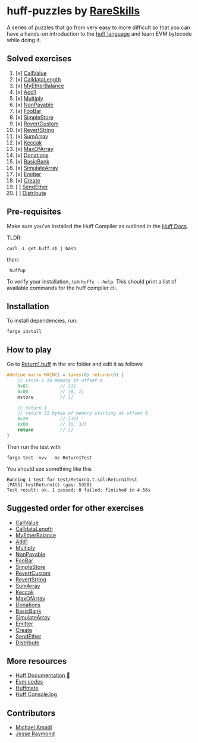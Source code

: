 # huff-puzzles by [RareSkills](https://www.rareskills.io)

A series of puzzles that go from very easy to more difficult so that you can have a hands-on introduction to the [huff language](https://huff.sh) and learn EVM bytecode while doing it.

## Solved exercises

1) [x] [CallValue](./huff-puzzles/blob/main/src/CallValue.huff)
2) [x] [CalldataLength](./huff-puzzles/blob/main/src/CalldataLength.length)
3) [x] [MyEtherBalance](./huff-puzzles/blob/main/src/MyEtherBalance.length)
4) [x] [Add1](./huff-puzzles/blob/main/src/Add1.huff)
5) [x] [Multiply](./huff-puzzles/blob/main/src/Multiply.huff)
6) [x] [NonPayable](./huff-puzzles/blob/main/src/NonPayable.huff)
7) [x] [FooBar](./huff-puzzles/blob/main/src/FooBar.huff)
8) [x] [SimpleStore](./huff-puzzles/blob/main/src/SimpleStore.huff)
9) [x] [RevertCustom](./huff-puzzles/blob/main/src/RevertCustom.huff)
10) [x] [RevertString](./huff-puzzles/blob/main/src/RevertString.huff)
11) [x] [SumArray](./huff-puzzles/blob/main/src/SumArray.huff)
12) [x] [Keccak](./huff-puzzles/blob/main/src/Keccak.huff)
13) [x] [MaxOfArray](./huff-puzzles/blob/main/src/MaxOfArray.huff)
14) [x] [Donations](./huff-puzzles/blob/main/src/Donations.huff)
15) [x] [BasicBank](./huff-puzzles/blob/main/src/BasicBank.huff)
16) [x] [SimulateArray](./huff-puzzles/blob/main/src/SimulateArray.huff)
17) [x] [Emitter](./huff-puzzles/blob/main/src/Emitter.huff)
18) [x] [Create](./huff-puzzles/blob/main/src/Create.huff)
19) [ ] [SendEther](./huff-puzzles/blob/main/src/SendEther.huff)
20) [ ] [Distribute](./huff-puzzles/blob/main/src/Distributor.huff)


## Pre-requisites

Make sure you've installed the Huff Compiler as outlined in the [Huff Docs](https://docs.huff.sh/get-started/installing/#installing-huff).

TLDR:

    curl -L get.huff.sh | bash

then:

     huffup

To verify your installation, run `huffc --help`. This should print a list of available commands for the huff compiler cli.

## Installation

To install dependencies, run:

    forge install

## How to play

Go to [Return1.huff](https://github.com/rareskills/huff-puzzles/blob/main/src/Return1.huff) in the src folder and edit it as follows

```c
#define macro MAIN() = takes(0) returns(0) {
    // store 1 in memory at offset 0
    0x01            // [1]
    0x00            // [0, 1]
    mstore          // []

    // return 1
    // return 32 bytes of memory starting at offset 0
    0x20            // [32]
    0x00            // [0, 32]
    return          // []
}
```

Then run the test with

    forge test -vvv --mc Return1Test

You should see something like this

    Running 1 test for test/Return1.t.sol:Return1Test
    [PASS] testReturn1() (gas: 5358)
    Test result: ok. 1 passed; 0 failed; finished in 4.56s

## Suggested order for other exercises

- [CallValue](https://github.com/rareskills/huff-puzzles/blob/main/src/CallValue.huff)
- [CalldataLength](https://github.com/rareskills/huff-puzzles/blob/main/src/CalldataLength.length)
- [MyEtherBalance](https://github.com/rareskills/huff-puzzles/blob/main/src/MyEtherBalance.length)
- [Add1](https://github.com/rareskills/huff-puzzles/blob/main/src/Add1.huff)
- [Multiply](https://github.com/rareskills/huff-puzzles/blob/main/src/Multiply.huff)
- [NonPayable](https://github.com/rareskills/huff-puzzles/blob/main/src/NonPayable.huff)
- [FooBar](https://github.com/rareskills/huff-puzzles/blob/main/src/FooBar.huff)
- [SimpleStore](https://github.com/rareskills/huff-puzzles/blob/main/src/SimpleStore.huff)
- [RevertCustom](https://github.com/rareskills/huff-puzzles/blob/main/src/RevertCustom.huff)
- [RevertString](https://github.com/rareskills/huff-puzzles/blob/main/src/RevertString.huff)
- [SumArray](https://github.com/rareskills/huff-puzzles/blob/main/src/SumArray.huff)
- [Keccak](https://github.com/rareskills/huff-puzzles/blob/main/src/Keccak.huff)
- [MaxOfArray](https://github.com/rareskills/huff-puzzles/blob/main/src/MaxOfArray.huff)
- [Donations](https://github.com/rareskills/huff-puzzles/blob/main/src/Donations.huff)
- [BasicBank](https://github.com/rareskills/huff-puzzles/blob/main/src/BasicBank.huff)
- [SimulateArray](https://github.com/rareskills/huff-puzzles/blob/main/src/SimulateArray.huff)
- [Emitter](https://github.com/rareskills/huff-puzzles/blob/main/src/Emitter.huff)
- [Create](https://github.com/rareskills/huff-puzzles/blob/main/src/Create.huff)
- [SendEther](https://github.com/rareskills/huff-puzzles/blob/main/src/SendEther.huff)
- [Distribute](https://github.com/rareskills/huff-puzzles/blob/main/src/Distribute.huff)

## More resources

- [Huff Documentation 🐴](https://docs.huff.sh/)
- [Evm codes](https://evm.codes)
- [Huffmate](https://github.com/pentagon-xyz/huffmate)
- [Huff Console.log](https://github.com/AmadiMichael/Huff-Console)

## Contributors

- [Michael Amadi](https://github.com/AmadiMichael)
- [Jesse Raymond](https://github.com/jesserc)
